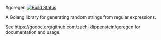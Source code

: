 #goregen [![Build Status](https://travis-ci.org/zach-klippenstein/goregen.svg?branch=master)](https://travis-ci.org/zach-klippenstein/goregen)

A Golang library for generating random strings from regular expressions.

See https://godoc.org/github.com/zach-klippenstein/goregen for documentation and usage.
